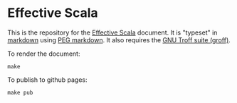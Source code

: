 # Effective Scala

This is the repository for the [Effective Scala](http://twitter.github.com/effectivescala/) document. It is "typeset" in [markdown](http://daringfireball.net/projects/markdown/) using [PEG markdown](https://github.com/jgm/peg-markdown). It also requires the [GNU Troff suite (groff)](http://www.gnu.org/software/groff/).

To render the document:

	make
	
To publish to github pages:

	make pub
	
